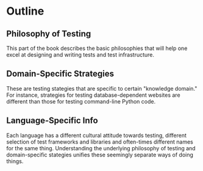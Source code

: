# Outline

## Philosophy of Testing

This part of the book describes the basic philosophies that will help one excel
at designing and writing tests and test infrastructure.

## Domain-Specific Strategies

These are testing stategies that are specific to certain "knowledge domain."
For instance, strategies for testing database-dependent websites are different
than those for testing command-line Python code.

## Language-Specific Info

Each language has a different cultural attitude towards testing, different
selection of test frameworks and libraries and often-times different names for
the same thing. Understanding the underlying philosophy of testing and
domain-specific stategies unifies these seemingly separate ways of doing
things.
